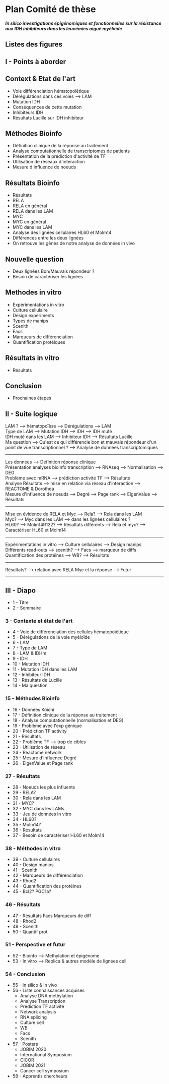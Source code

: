# Plan Comité de thèse

***In silico investigations épigénomiques et fonctionnelles sur la résistance aux IDH inhibiteurs dans les leucémies aiguë myéloïde***

## Listes des figures



## I - Points à aborder

## Context & Etat de l'art

* Voie différenciation hématopoïétique
* Dérégulations dans ces voies --> LAM
* Mutation IDH
* Conséquences de cette mutation
* Inhibiteurs IDH
* Résultats Lucille sur IDH inhibiteur

## Méthodes Bioinfo

* Définition clinique de la réponse au traitement
* Analyse computationnelle de transcriptomes de patients
* Présentation de la prédiction d'activité de TF
* Utilisation de réseaux d'interaction
* Mesure d'influence de noeuds

## Résultats Bioinfo

* Résultats
* RELA
* RELA en général
* RELA dans les LAM
* MYC
* MYC en général
* MYC dans les LAM
* Analyse des lignées cellulaires HL60 et Molm14
* Différences entre les deux lignées
* On retrouve les gènes de notre analyse de données in vivo

## Nouvelle question

* Deux lignées Bon/Mauvais répondeur ?
* Besoin de caractériser les lignées

## Methodes in vitro

* Expérimentations in vitro
* Culture cellulaire
* Design experiments
* Types de manips
* Scenith
* Facs
* Marqueurs de différenciation
* Quantification protéiques

## Résultats in vitro

* Résultats

## Conclusion

* Prochaines étapes

## II - Suite logique

LAM ? --> hématopoïèse --> Dérégulations --> LAM  
Type de LAM --> Mutation IDH --> IDH --> IDH muté  
IDH muté dans les LAM --> Inhibiteur IDH --> Résultats Lucille  
Ma question --> Qu'est ce qui différencie bon et mauvais répondeur d'un point de vue transcriptionnel ? --> Analyse de données transcriptomiques    

-----------
Les données --> Définition réponse clinique  
Présentation analyses bioinfo transcription --> RNAseq --> Normalisation --> DEG  
Problème avec mRNA --> prédiction activité TF --> Résultats  
Analyse Résultats --> mise en relation via réseau d'interaction --> REACTOME & Dorothea  
Mesure d'influence de noeuds --> Degré --> Page rank --> EigenValue --> Résultats

----------
Mise en évidence de RELA et Myc --> Rela? --> Rela dans les LAM  
Myc? --> Myc dans les LAM --> dans les lignées cellulaires ?  
HL60? --> Molm14R132? --> Résultats différents --> Rela et myc? --> Caractériser HL60 et Molm14  

----------
Expérimentations in vitro --> Culture cellulaires --> Design manips  
Différents read-outs --> scenith? --> Facs --> marqueur de diffs  
Quantification des protéines --> WB? --> Résultats  

-----------
Résultats? --> relation avec RELA Myc et la réponse --> Futur

---------

## III - Diapo

* 1 - Titre
* 2 - Sommaire

### 3 - Contexte et état de l'art

* 4 - Voie de différenciation des cellules hématopoïétique
* 5 - Dérégulations de la voie myéloïde
* 6 - LAM
* 7 - Type de LAM
* 8 - LAM & IDHm
* 9 - IDH
* 10 - Mutation IDH
* 11 - Mutation IDH dans les LAM
* 12 - Inhibiteur IDH
* 13 - Résultats de Lucille
* 14 - Ma question

### 15 - Méthodes Bioinfo

* 16 - Données Koichi
* 17 - Définition clinique de la réponse au traitement
* 18 - Analyse computationnelle (normalisation et DEG)
* 19 - Problème avec l'exp génique
* 20 - Prédiction TF activity
* 21 - Résultats
* 22 - Problème TF --> trop de cibles
* 23 - Utilisation de réseau
* 24 - Reactome network
* 25 - Mesure d'influence Degré
* 26 - EigenValue et Page rank

### 27 - Résultats

* 28 - Noeuds les plus influents
* 29 - RELA?
* 30 - Rela dans les LAM
* 31 - MYC?
* 32 - MYC dans les LAMs
* 33 - Jeu de données in vitro
* 34 - HL60?
* 35 - Molm14?
* 36 - Résultats
* 37 - Besoin de caractériser HL60 et Molm14

### 38 - Méthodes in vitro

* 39 - Culture cellulaires
* 40 - Design manips
* 41 - Scenith
* 42 - Marqueurs de différenciation
* 43 - Rhod2
* 44 - Quantification des protéines
* 45 - Bcl2? PGC1a?

### 46 - Résultats

* 47 - Résultats Facs Marqueurs de diff
* 48 - Rhod2
* 49 - Scenith
* 50 - Quantif prot

### 51 - Perspective et futur

* 52 - Bioinfo --> Methylation et épigénome
* 53 - In vitro --> Replica & autres modèle de lignées cell

### 54 - Conclusion

* 55 - In silico & in vivo
* 56 - Liste connaissances acquises
  * Analyse DNA methylation
  * Analyse Transcription
  * Prediction TF activité
  * Network analysis
  * RNA splicing
  * Culture cell
  * WB
  * Facs
  * Scenith
* 57 - Posters
  * JOBIM 2020
  * International Symposium
  * CICOR
  * JOBIM 2021
  * Cancer cell symposium
* 58 - Apprentis chercheurs
